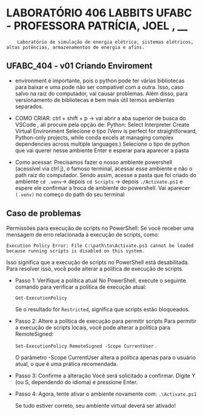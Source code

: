 # LABORATÓRIO 406 LABBITS UFABC - PROFESSORA PATRÍCIA, JOEL , __
        Laboratório de simulação de energia elétrica, sistemas elétricos, altas potências, armazenamentos de energia e afins. 

## UFABC_404 - v01 Criando Enviroment 
* environment é importante, pois o python pode ter várias bibliotecas para baixar e uma pode não ser compatível com a outra. Isso, caso salvo na raiz do computador, vai causar problemas. Além disso, para versionamento de bibliotecas é bem mais útil termos ambientes separados. 
* COMO CRIAR: 
    ctrl + shift + p -> vai abrir a aba superior de busca do VSCode , ali procure pela opção de:
    Python: Select Interpreter 
    Create Virtual Environment 
    Selecione o tipo (Venv is perfect for straightforward, Python-only projects, while conda excels at managing complex dependencies across multiple languages.)
    Selecione o tipo de python que vai querer nesse ambiente 
    Enter e esperar para aparecer a pasta

* Como acessar. Precisamos fazer o nosso ambiente powershell (acessível via ctrl j), o famoso terminal, acessar esse ambiente e não o path raiz do computador. 
Sendo assim, acesse a pasta que foi criado do ambiente `cd .venv`-> depois `cd Scripts` -> depois `./Activate.ps1` e espere ele confirmar a troca de ambiente do powershell. 
Vai aparecer `(.venv)` no começo do path do seu terminal 

## Caso de problemas 

Permissões para execução de scripts no PowerShell:
Se você receber uma mensagem de erro relacionada à execução de scripts, como:

    Execution Policy Error: File C:\path\to\Activate.ps1 cannot be loaded because running scripts is disabled on this system.

Isso significa que a execução de scripts no PowerShell está desabilitada. Para resolver isso, você pode alterar a política de execução de scripts. 

* Passo 1: Verifique a política atual
No PowerShell, execute o seguinte comando para verificar a política de execução atual:

    `Get-ExecutionPolicy`

    Se o resultado for `Restricted`, significa que scripts estão bloqueados.

* Passo 2: Altere a política de execução para permitir scripts
Para permitir a execução de scripts locais, você pode alterar a política para RemoteSigned:

    `Set-ExecutionPolicy RemoteSigned -Scope CurrentUser` .

    O parâmetro -Scope CurrentUser altera a política apenas para o usuário atual, o que é uma prática recomendada.

* Passo 3: Confirme a alteração
Você será solicitado a confirmar. Digite Y (ou S, dependendo do idioma) e pressione Enter.

* Passo 4: Agora, tente ativar o ambiente novamente com: `.\Activate.ps1`

    Se tudo estiver correto, seu ambiente virtual deverá ser ativado!